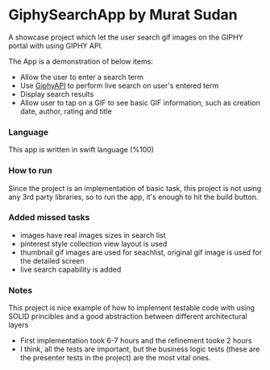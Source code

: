# GiphySearchApp by Murat Sudan
A showcase project which let the user search gif images on the GIPHY portal with using GIPHY API.

The App is a demonstration of below items:

- Allow the user to enter a search term
- Use [GiphyAPI](https://developers.giphy.com/) to perform live search on user's entered term
- Display search results
- Allow user to tap on a GIF to see basic GIF information, such as creation date, author, rating and title

### Language
This app is written in swift language (%100)

### How to run
Since the project is an implementation of basic task,
this project is not using any 3rd party libraries, so to run the app, it's enough
to hit the build button.

### Added missed tasks
- images have real images sizes in search list
- pinterest style collection view layout is used
- thumbnail gif images are used for seachlist, original gif image is used for the detailed screen
- live search capability is added

### Notes
This project is nice example of how to implement testable code with using
SOLID princibles and a good abstraction between different architectural layers

- First implementation took 6-7 hours and the refinement tooke 2 hours
- I think, all the tests are important, but the business logic tests (these are the presenter tests in the project) are the most vital ones.
